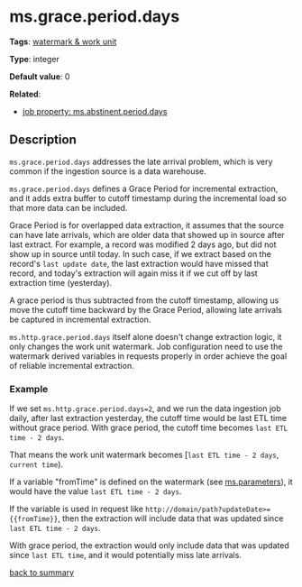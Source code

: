 # ms.grace.period.days

**Tags**: 
[watermark & work unit](https://github.com/linkedin/data-integration-library/blob/master/docs/parameters/categories.md#watermark-work-unit-properties)

**Type**: integer

**Default value**: 0

**Related**:
- [job property: ms.abstinent.period.days](https://github.com/linkedin/data-integration-library/blob/master/docs/parameters/ms.abstinent.period.days.md)

## Description

`ms.grace.period.days` addresses the late arrival problem, which is 
very common if the ingestion source is a data warehouse. 

`ms.grace.period.days` defines a Grace Period for incremental extraction, 
and it adds extra buffer to cutoff timestamp during the
incremental load so that more data can be included. 

Grace Period is for overlapped data extraction, it assumes that the source can 
have late arrivals, which are older data that showed up in source 
after last extract. For example, a record was modified 2 days ago, 
but did not show up in source until today. In such case, if we extract based on 
the record's `last update date`, the last extraction would have missed that record, 
and today's extraction will again miss it if we cut off by last 
extraction time (yesterday).

A grace period is thus subtracted from the cutoff timestamp, allowing us 
move the cutoff time backward by the Grace Period, allowing late arrivals
be captured in incremental extraction. 

`ms.http.grace.period.days` itself alone doesn't change extraction logic, 
it only changes the work unit watermark. Job configuration need to 
use the watermark derived variables in requests properly in order achieve the
goal of reliable incremental extraction. 

### Example

If we set `ms.http.grace.period.days=2`, and we run the data ingestion job
daily, after last extraction yesterday, the cutoff time would be last
ETL time without grace period. With grace period, the cutoff time becomes
`last ETL time - 2 days`. 

That means the work unit watermark becomes [`last ETL time - 2 days`, `current time`). 

If a variable "fromTime" is defined on the watermark (see [ms.parameters](https://github.com/linkedin/data-integration-library/blob/master/docs/parameters/ms.parameters.md)),
it would have the value `last ETL time - 2 days`. 

If the variable is used in request like `http://domain/path?updateDate>={{fromTime}}`,
then the extraction will include data that was updated since `last ETL time - 2 days`.

With grace period, the extraction would only include data that was updated 
since `last ETL time`, and it would potentially miss late arrivals.

[back to summary](https://github.com/linkedin/data-integration-library/blob/master/docs/parameters/summary.md#msgraceperioddays)
